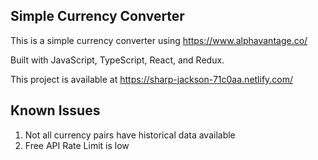 ## Simple Currency Converter 

This is a simple currency converter using https://www.alphavantage.co/​

Built with JavaScript, TypeScript, React, and Redux. 

This project is available at https://sharp-jackson-71c0aa.netlify.com/

## Known Issues 

1. Not all currency pairs have historical data available 
2. Free API Rate Limit is low 

